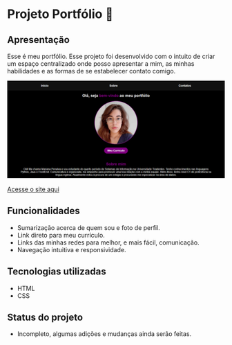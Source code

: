 # Projeto Portfólio 👾

## Apresentação 
Esse é meu portfólio. Esse projeto foi desenvolvido com o intuito de criar um espaço centralizado onde posso apresentar a mim, as minhas habilidades e as formas de se estabelecer contato comigo.

![Preview do site](./assets/preview.png) 

[Acesse o site aqui](https://maripenalv.github.io/portfolio/) 

## Funcionalidades 
- Sumarização acerca de quem sou e foto de perfil.
- Link direto para meu currículo.
- Links das minhas redes para melhor, e mais fácil, comunicação.
- Navegação intuitiva e responsividade.

## Tecnologias utilizadas 
- HTML
- CSS

## Status do projeto 
- Incompleto, algumas adições e mudanças ainda serão feitas.
